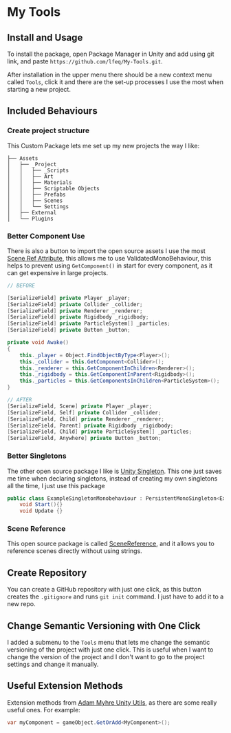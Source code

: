 # My Tools

## Install and Usage

To install the package, open Package Manager in Unity and add using git link, and paste
`https://github.com/lfeq/My-Tools.git`.

After installation in the upper menu there should be a new context menu called `Tools`,
click it and there are the set-up processes I use the most when starting a new project.

## Included Behaviours

### Create project structure

This Custom Package lets me set up my new projects the way I like:

```
├── Assets
│   ├── _Project
│   │   ├── _Scripts
│   │   ├── Art
│   │   ├── Materials
│   │   ├── Scriptable Objects
│   │   ├── Prefabs
│   │   ├── Scenes
│   │   └── Settings
│   ├── External
│   └── Plugins
```

### Better Component Use

There is also a button to import the open source assets I use the
most [Scene Ref Attribute](https://github.com/KyleBanks/scene-ref-attribute),
this allows me to use ValidatedMonoBehaviour, this helps to prevent
using `GetComponent()` in start for every component, as it can get
expensive in large projects.

```csharp
// BEFORE

[SerializeField] private Player _player; 
[SerializeField] private Collider _collider;
[SerializeField] private Renderer _renderer;
[SerializeField] private Rigidbody _rigidbody;
[SerializeField] private ParticleSystem[] _particles;
[SerializeField] private Button _button;

private void Awake()
{
    this._player = Object.FindObjectByType<Player>();
    this._collider = this.GetComponent<Collider>();
    this._renderer = this.GetComponentInChildren<Renderer>();
    this._rigidbody = this.GetComponentInParent<Rigidbody>();
    this._particles = this.GetComponentsInChildren<ParticleSystem>();
}

// AFTER
[SerializeField, Scene] private Player _player; 
[SerializeField, Self] private Collider _collider;
[SerializeField, Child] private Renderer _renderer;
[SerializeField, Parent] private Rigidbody _rigidbody;
[SerializeField, Child] private ParticleSystem[] _particles;
[SerializeField, Anywhere] private Button _button;
```

### Better Singletons

The other open source package I like is [Unity Singleton](https://github.com/UnityCommunity/UnitySingleton).
This one just saves me time when declaring singletons, instead of
creating my own singletons all the time, I just use this package

```csharp
public class ExampleSingletonMonobehaviour : PersistentMonoSingleton<ExampleSingletonMonobehaviour> {
    void Start(){}
    void Update {}
```

### Scene Reference

This open source package is called [SceneReference](https://github.com/starikcetin/Eflatun.SceneReference), and it
allows you to reference scenes directly without using strings.

## Create Repository

You can create a GitHub repository with just one click, as this
button creates the `.gitignore` and runs `git init` command. I
just have to add it to a new repo.

## Change Semantic Versioning with One Click

I added a submenu to the `Tools` menu that lets me change the semantic versioning
of the project with just one click. This is useful when I want to change the version
of the project and I don't want to go to the project settings and change it manually.

## Useful Extension Methods

Extension methods
from [Adam Myhre Unity Utils](https://github.com/adammyhre/Unity-Utils/tree/master/UnityUtils/Scripts/Extensions), as
there are some really useful ones. For example:

```csharp 
var myComponent = gameObject.GetOrAdd<MyComponent>();
```